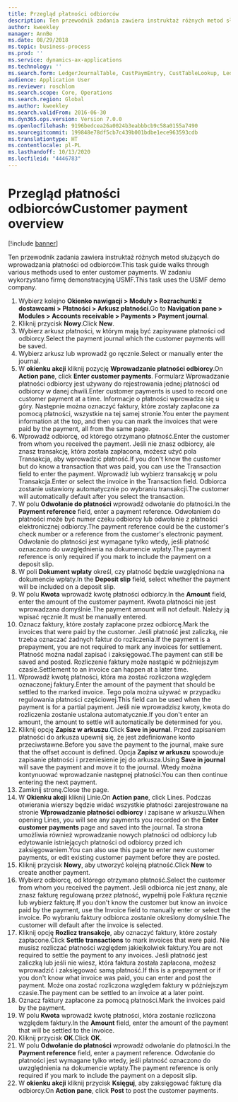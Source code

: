 ```yaml
---
title: Przegląd płatności odbiorców
description: Ten przewodnik zadania zawiera instruktaż różnych metod służących do wprowadzania płatności od odbiorców.
author: kweekley
manager: AnnBe
ms.date: 08/29/2018
ms.topic: business-process
ms.prod: ''
ms.service: dynamics-ax-applications
ms.technology: ''
ms.search.form: LedgerJournalTable, CustPaymEntry, CustTableLookup, LedgerJournalTransCustPaym, CustOpenTrans, BankAccountTableLookUp
audience: Application User
ms.reviewer: roschlom
ms.search.scope: Core, Operations
ms.search.region: Global
ms.author: kweekley
ms.search.validFrom: 2016-06-30
ms.dyn365.ops.version: Version 7.0.0
ms.openlocfilehash: 9196bedcea26a0024b3eabbbcb9c58a0155a7490
ms.sourcegitcommit: 199848e78df5cb7c439b001bdbe1ece963593cdb
ms.translationtype: HT
ms.contentlocale: pl-PL
ms.lasthandoff: 10/13/2020
ms.locfileid: "4446783"
---
```

# <a name="customer-payment-overview"></a><span data-ttu-id="da2e3-103">Przegląd płatności odbiorców</span><span class="sxs-lookup"><span data-stu-id="da2e3-103">Customer payment overview</span></span>

[!include [banner](../../includes/banner.md)]

<span data-ttu-id="da2e3-104">Ten przewodnik zadania zawiera instruktaż różnych metod służących do wprowadzania płatności od odbiorców.</span><span class="sxs-lookup"><span data-stu-id="da2e3-104">This task guide walks through various methods used to enter customer payments.</span></span> <span data-ttu-id="da2e3-105">W zadaniu wykorzystano firmę demonstracyjną USMF.</span><span class="sxs-lookup"><span data-stu-id="da2e3-105">This task uses the USMF demo company.</span></span>

1. <span data-ttu-id="da2e3-106">Wybierz kolejno **Okienko nawigacji > Moduły > Rozrachunki z dostawcami > Płatności > Arkusz płatności**.</span><span class="sxs-lookup"><span data-stu-id="da2e3-106">Go to **Navigation pane > Modules > Accounts receivable > Payments > Payment journal**.</span></span>
2. <span data-ttu-id="da2e3-107">Kliknij przycisk **Nowy**.</span><span class="sxs-lookup"><span data-stu-id="da2e3-107">Click **New**.</span></span>
3. <span data-ttu-id="da2e3-108">Wybierz arkusz płatności, w którym mają być zapisywane płatności od odbiorcy.</span><span class="sxs-lookup"><span data-stu-id="da2e3-108">Select the payment journal which the customer payments will be saved.</span></span>
4. <span data-ttu-id="da2e3-109">Wybierz arkusz lub wprowadź go ręcznie.</span><span class="sxs-lookup"><span data-stu-id="da2e3-109">Select or manually enter the journal.</span></span>
5. <span data-ttu-id="da2e3-110">W **okienku akcji** kliknij pozycję **Wprowadzanie płatności odbiorcy**.</span><span class="sxs-lookup"><span data-stu-id="da2e3-110">On **Action pane**, click **Enter customer payments**.</span></span> <span data-ttu-id="da2e3-111">Formularz Wprowadzanie płatności odbiorcy jest używany do rejestrowania jednej płatności od odbiorcy w danej chwili.</span><span class="sxs-lookup"><span data-stu-id="da2e3-111">Enter customer payments is used to record one customer payment at a time.</span></span> <span data-ttu-id="da2e3-112">Informacje o płatności wprowadza się u góry. Następnie można oznaczyć faktury, które zostały zapłacone za pomocą płatności, wszystkie na tej samej stronie.</span><span class="sxs-lookup"><span data-stu-id="da2e3-112">You enter the payment information at the top, and then you can mark the invoices that were paid by the payment, all from the same page.</span></span>  
6. <span data-ttu-id="da2e3-113">Wprowadź odbiorcę, od którego otrzymano płatność.</span><span class="sxs-lookup"><span data-stu-id="da2e3-113">Enter the customer from whom you received the payment.</span></span> <span data-ttu-id="da2e3-114">Jeśli nie znasz odbiorcy, ale znasz transakcję, która została zapłacona, możesz użyć pola Transakcja, aby wprowadzić płatność.</span><span class="sxs-lookup"><span data-stu-id="da2e3-114">If you don't know the customer but do know a transaction that was paid, you can use the Transaction field to enter the payment.</span></span> <span data-ttu-id="da2e3-115">Wprowadź lub wybierz transakcję w polu Transakcja.</span><span class="sxs-lookup"><span data-stu-id="da2e3-115">Enter or select the invoice in the Transaction field.</span></span> <span data-ttu-id="da2e3-116">Odbiorca zostanie ustawiony automatycznie po wybraniu transakcji.</span><span class="sxs-lookup"><span data-stu-id="da2e3-116">The customer will automatically default after you select the transaction.</span></span>
7. <span data-ttu-id="da2e3-117">W polu **Odwołanie do płatności** wprowadź odwołanie do płatności.</span><span class="sxs-lookup"><span data-stu-id="da2e3-117">In the **Payment reference** field, enter a payment reference.</span></span> <span data-ttu-id="da2e3-118">Odwołaniem do płatności może być numer czeku odbiorcy lub odwołanie z płatności elektronicznej odbiorcy.</span><span class="sxs-lookup"><span data-stu-id="da2e3-118">The payment reference could be the customer's check number or a reference from the customer's electronic payment.</span></span> <span data-ttu-id="da2e3-119">Odwołanie do płatności jest wymagane tylko wtedy, jeśli płatność oznaczono do uwzględnienia na dokumencie wpłaty.</span><span class="sxs-lookup"><span data-stu-id="da2e3-119">The payment reference is only required if you mark to include the payment on a deposit slip.</span></span>  
8. <span data-ttu-id="da2e3-120">W poli **Dokument wpłaty** określ, czy płatność będzie uwzględniona na dokumencie wpłaty.</span><span class="sxs-lookup"><span data-stu-id="da2e3-120">In the **Deposit slip** field, select whether the payment will be included on a deposit slip.</span></span> 
9. <span data-ttu-id="da2e3-121">W polu **Kwota** wprowadź kwotę płatności odbiorcy.</span><span class="sxs-lookup"><span data-stu-id="da2e3-121">In the **Amount** field, enter the amount of the customer payment.</span></span> <span data-ttu-id="da2e3-122">Kwota płatności nie jest wprowadzana domyślnie.</span><span class="sxs-lookup"><span data-stu-id="da2e3-122">The payment amount will not default.</span></span> <span data-ttu-id="da2e3-123">Należy ją wpisać ręcznie.</span><span class="sxs-lookup"><span data-stu-id="da2e3-123">It must be manually entered.</span></span> 
10. <span data-ttu-id="da2e3-124">Oznacz faktury, które zostały zapłacone przez odbiorcę.</span><span class="sxs-lookup"><span data-stu-id="da2e3-124">Mark the invoices that were paid by the customer.</span></span> <span data-ttu-id="da2e3-125">Jeśli płatność jest zaliczką, nie trzeba oznaczać żadnych faktur do rozliczenia.</span><span class="sxs-lookup"><span data-stu-id="da2e3-125">If the payment is a prepayment, you are not required to mark any invoices for settlement.</span></span> <span data-ttu-id="da2e3-126">Płatność można nadal zapisać i zaksięgować.</span><span class="sxs-lookup"><span data-stu-id="da2e3-126">The payment can still be saved and posted.</span></span> <span data-ttu-id="da2e3-127">Rozliczenie faktury może nastąpić w późniejszym czasie.</span><span class="sxs-lookup"><span data-stu-id="da2e3-127">Settlement to an invoice can happen at a later time.</span></span>
11. <span data-ttu-id="da2e3-128">Wprowadź kwotę płatności, która ma zostać rozliczona względem oznaczonej faktury.</span><span class="sxs-lookup"><span data-stu-id="da2e3-128">Enter the amount of the payment that should be settled to the marked invoice.</span></span> <span data-ttu-id="da2e3-129">Tego pola można używać w przypadku regulowania płatności częściowej.</span><span class="sxs-lookup"><span data-stu-id="da2e3-129">This field can be used when the payment is for a partial payment.</span></span> <span data-ttu-id="da2e3-130">Jeśli nie wprowadzisz kwoty, kwota do rozliczenia zostanie ustalona automatycznie.</span><span class="sxs-lookup"><span data-stu-id="da2e3-130">If you don't enter an amount, the amount to settle will automatically be determined for you.</span></span>
12. <span data-ttu-id="da2e3-131">Kliknij opcję **Zapisz w arkuszu**.</span><span class="sxs-lookup"><span data-stu-id="da2e3-131">Click **Save in journal**.</span></span> <span data-ttu-id="da2e3-132">Przed zapisaniem płatności do arkusza upewnij się, że jest zdefiniowane konto przeciwstawne.</span><span class="sxs-lookup"><span data-stu-id="da2e3-132">Before you save the payment to the journal, make sure that the offset account is defined.</span></span> <span data-ttu-id="da2e3-133">Opcja **Zapisz w arkuszu** spowoduje zapisanie płatności i przeniesienie jej do arkusza.</span><span class="sxs-lookup"><span data-stu-id="da2e3-133">Using **Save in journal** will save the payment and move it to the journal.</span></span> <span data-ttu-id="da2e3-134">Wtedy można kontynuować wprowadzanie następnej płatności.</span><span class="sxs-lookup"><span data-stu-id="da2e3-134">You can then continue entering the next payment.</span></span>
13. <span data-ttu-id="da2e3-135">Zamknij stronę.</span><span class="sxs-lookup"><span data-stu-id="da2e3-135">Close the page.</span></span>
14. <span data-ttu-id="da2e3-136">W **Okienku akcji** kliknij Linie.</span><span class="sxs-lookup"><span data-stu-id="da2e3-136">On **Action pane**, click Lines.</span></span> <span data-ttu-id="da2e3-137">Podczas otwierania wierszy będzie widać wszystkie płatności zarejestrowane na stronie **Wprowadzanie płatności odbiorcy** i zapisane w arkuszu.</span><span class="sxs-lookup"><span data-stu-id="da2e3-137">When opening Lines, you will see any payments you recorded on the **Enter customer payments** page and saved into the journal.</span></span> <span data-ttu-id="da2e3-138">Ta strona umożliwia również wprowadzanie nowych płatności od odbiorcy lub edytowanie istniejących płatności od odbiorcy przed ich zaksięgowaniem.</span><span class="sxs-lookup"><span data-stu-id="da2e3-138">You can also use this page to enter new customer payments, or edit existing customer payment before they are posted.</span></span>
15. <span data-ttu-id="da2e3-139">Kliknij przycisk **Nowy**, aby utworzyć kolejną płatność.</span><span class="sxs-lookup"><span data-stu-id="da2e3-139">Click **New** to create another payment.</span></span> 
16. <span data-ttu-id="da2e3-140">Wybierz odbiorcę, od którego otrzymano płatność.</span><span class="sxs-lookup"><span data-stu-id="da2e3-140">Select the customer from whom you received the payment.</span></span> <span data-ttu-id="da2e3-141">Jeśli odbiorca nie jest znany, ale znasz fakturę regulowaną przez płatność, wypełnij pole Faktura ręcznie lub wybierz fakturę.</span><span class="sxs-lookup"><span data-stu-id="da2e3-141">If you don't know the customer but know an invoice paid by the payment, use the Invoice field to manually enter or select the invoice.</span></span> <span data-ttu-id="da2e3-142">Po wybraniu faktury odbiorca zostanie określony domyślnie.</span><span class="sxs-lookup"><span data-stu-id="da2e3-142">The customer will default after the invoice is selected.</span></span>  
17. <span data-ttu-id="da2e3-143">Kliknij opcję **Rozlicz transakcje**, aby oznaczyć faktury, które zostały zapłacone.</span><span class="sxs-lookup"><span data-stu-id="da2e3-143">Click **Settle transactions** to mark invoices that were paid.</span></span> <span data-ttu-id="da2e3-144">Nie musisz rozliczać płatności względem jakiejkolwiek faktury.</span><span class="sxs-lookup"><span data-stu-id="da2e3-144">You are not required to settle the payment to any invoices.</span></span> <span data-ttu-id="da2e3-145">Jeśli płatność jest zaliczką lub jeśli nie wiesz, która faktura została zapłacona, możesz wprowadzić i zaksięgować samą płatność.</span><span class="sxs-lookup"><span data-stu-id="da2e3-145">If this is a prepayment or if you don't know what invoice was paid, you can enter and post the payment.</span></span> <span data-ttu-id="da2e3-146">Może ona zostać rozliczona względem faktury w późniejszym czasie.</span><span class="sxs-lookup"><span data-stu-id="da2e3-146">The payment can be settled to an invoice at a later point.</span></span>  
18. <span data-ttu-id="da2e3-147">Oznacz faktury zapłacone za pomocą płatności.</span><span class="sxs-lookup"><span data-stu-id="da2e3-147">Mark the invoices paid by the payment.</span></span> 
19. <span data-ttu-id="da2e3-148">W polu **Kwota** wprowadź kwotę płatności, która zostanie rozliczona względem faktury.</span><span class="sxs-lookup"><span data-stu-id="da2e3-148">In the **Amount** field, enter the amount of the payment that will be settled to the invoice.</span></span>
20. <span data-ttu-id="da2e3-149">Kliknij przycisk **OK**.</span><span class="sxs-lookup"><span data-stu-id="da2e3-149">Click **OK**.</span></span>
21. <span data-ttu-id="da2e3-150">W polu **Odwołanie do płatności** wprowadź odwołanie do płatności.</span><span class="sxs-lookup"><span data-stu-id="da2e3-150">In the **Payment reference** field, enter a payment reference.</span></span> <span data-ttu-id="da2e3-151">Odwołanie do płatności jest wymagane tylko wtedy, jeśli płatność oznaczono do uwzględnienia na dokumencie wpłaty.</span><span class="sxs-lookup"><span data-stu-id="da2e3-151">The payment reference is only required if you mark to include the payment on a deposit slip.</span></span>  
22. <span data-ttu-id="da2e3-152">W **okienku akcji** kliknij przycisk **Księguj**, aby zaksięgować fakturę dla odbiorcy.</span><span class="sxs-lookup"><span data-stu-id="da2e3-152">On **Action pane**, click **Post** to post the customer payments.</span></span> 

